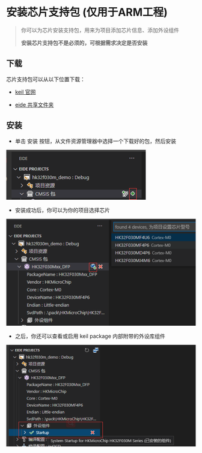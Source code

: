 # 安装芯片支持包 (仅用于ARM工程)

> 你可以为芯片安装支持包，用来为项目添加芯片信息、添加外设组件
> 
> **安装芯片支持包不是必须的，可根据需求决定是否安装**

## 下载

芯片支持包可以从以下位置下载：

 - [keil 官网](https://www.keil.com/dd2/pack)

 - [eide 共享文件夹](https://cloud.github0null.io/s/R4SY?path=%2FKEIL%20%E5%8C%85)

## 安装

- 单击 安装 按钮，从文件资源管理器中选择一个下载好的包，然后安装

 ![pack view](../img/cmsis_pack.png)

- 安装成功后，你可以为你的项目选择芯片

 ![set device](../img/pack_set_dev.png)

- 之后，你还可以查看或启用 keil package 内部附带的外设库组件

 ![enable componets](../img/pack_active_comp.png)
